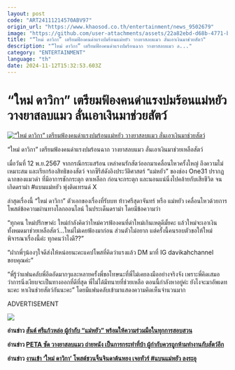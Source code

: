```yaml
---
layout: post
code: "ART24111214570ABV97"
origin_url: "https://www.khaosod.co.th/entertainment/news_9502679"
image: "https://github.com/user-attachments/assets/22a82ebd-d68b-4771-b52e-1e0ccde8d0d4"
title: "“ใหม่ ดาวิกา” เตรียมฟ้องคนด่าแรงปมร้อนแม่หยัว วางยาสลบแมว ลั่นเอาเงินมาช่วยสัตว์"
description: "“ใหม่ ดาวิกา” เตรียมฟ้องคนด่าแรงปมร้อนฉาก วางยาสลบแมว ล..."
category: "ENTERTAINMENT"
language: "th"
date: 2024-11-12T15:32:53.603Z
---
```


# “ใหม่ ดาวิกา” เตรียมฟ้องคนด่าแรงปมร้อนแม่หยัว วางยาสลบแมว ลั่นเอาเงินมาช่วยสัตว์

[![“ใหม่ ดาวิกา” เตรียมฟ้องคนด่าแรงปมร้อนแม่หยัว วางยาสลบแมว ลั่นเอาเงินมาช่วยสัตว์](https://www.khaosod.co.th/wpapp/uploads/2024/11/Mother-Yua-1.jpg "“ใหม่ ดาวิกา” เตรียมฟ้องคนด่าแรงปมร้อนแม่หยัว วางยาสลบแมว ลั่นเอาเงินมาช่วยสัตว์")](https://www.khaosod.co.th/wpapp/uploads/2024/11/Mother-Yua-1.jpg)

“ใหม่ ดาวิกา” เตรียมฟ้องคนด่าแรงปมร้อนฉาก วางยาสลบแมว ลั่นเอาเงินมาช่วยเหลือสัตว์

เมื่อวันที่ 12 พ.ย.2567 จากกรณีกระแสร้อน เหล่าคนรักสัตว์ออกมาเคลื่อนไหวครั้งใหญ่ ถึงความไม่เหมาะสม และเรียกร้องสิทธิของสัตว์ จากซีรีส์ดังอิงประวัติศาสตร์ “แม่หยัว” ของช่อง One31 ปรากฏฉากของแมวดำ ที่มีอาการชักกระตุก ตาเหลือก ก่อนจะกระตุก และนอนแน่นิ่งไปคล้ายกับเสียชีวิต จนเกิดดราม่า #แบนแม่หยัว พุ่งติดเทรนด์ X

ล่าสุดเรื่องนี้ “ใหม่ ดาวิกา” ตัวเอกของเรื่องที่รับบท ท้าวศรีสุดาจันทร์ หรือ แม่หยัว เคลื่อนไหวด้วยการโพสต์ข้อความผ่านทางโลกออนไลน์ ในประเด็นดราม่า โดยมีข้อความว่า

“ทุกคน ใหม่ปรึกษาค่ะ ใหม่กำลังคิดว่าใหม่ควรฟ้องคนที่ด่าใหม่เกินเหตุดีมั้ยคะ แล้วใหม่จะเอาเงินทั้งหมดมาช่วยเหลือสัตว์…ใหม่ไม่เคยฟ้องมาก่อน ส่วนตัวไม่อยาก แต่ครั้งนี้คนรอบตัวขอให้ใหม่พิจารณาเรื่องนี้ค่ะ ทุกคนว่าไงดี??”

“ฝากพี่ๆน้องๆใจดีส่งให้หน่อยนะคะแคปโพสที่คิดว่าแรงแล้ว DM มาที่ IG davikahchannel ขอบคุณค่ะ”

“พี่รู้ว่าแฟนคลับพี่อึดอัดมากๆและหลายครั้งพี่ขอโทษนะที่พี่ไม่เคยลงมืออย่างจริงจัง เพราะพี่คิดเสมอว่าการนิ่งเงียบจะเป็นทางออกที่ดีที่สุด พี่ไม่ได้มีทนายที่ช่วยเหลือ ตอนนี้กำลังหาอยู่ค่ะ ยังไงจะมาอัพเดทนะคะ หาเงินช่วยสัตว์กันนะคะ” โดยมีแฟนคลับเข้ามาแสดงความคิดเห็นจำนวนมาก

ADVERTISEMENT

[![](https://www.khaosod.co.th/wpapp/uploads/2024/11/แม่1-2.jpg)](https://www.khaosod.co.th/wpapp/uploads/2024/11/แม่1-2.jpg)

**อ่านข่าว [สันต์ ศรีแก้วหล่อ ผู้กำกับ “แม่หยัว” พร้อมให้ความร่วมมือในทุกการสอบสวน](https://www.khaosod.co.th/entertainment/news_9502549)**

**อ่านข่าว [PETA ซัด วางยาสลบแมว ถ่ายหนัง เป็นการกระทำที่บ้า ผู้กำกับควรถูกห้ามทำงานกับสัตว์อีก](https://www.khaosod.co.th/special-stories/news_9500399)**

**อ่านข่าว [งานเข้า ‘ใหม่ ดาวิกา’ โพสต์ชวนจิ้นจินดาต้นหยง เจอทัวร์ #แบนแม่หยัว ลงระอุ](https://www.khaosod.co.th/special-stories/news_9499124)**